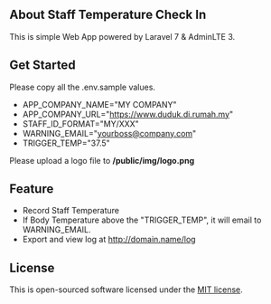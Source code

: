 ## About Staff Temperature Check In

This is simple Web App powered by Laravel 7 & AdminLTE 3.


## Get Started

Please copy all the .env.sample values.
- APP_COMPANY_NAME="MY COMPANY"
- APP_COMPANY_URL="https://www.duduk.di.rumah.my"
- STAFF_ID_FORMAT="MY/XXX"
- WARNING_EMAIL="yourboss@company.com"
- TRIGGER_TEMP="37.5"

Please upload a logo file to **/public/img/logo.png**


## Feature
- Record Staff Temperature
- If Body Temperature above the "TRIGGER_TEMP", it will email to WARNING_EMAIL.
- Export and view log at http://domain.name/log

## License

This is open-sourced software licensed under the [MIT license](https://opensource.org/licenses/MIT).
